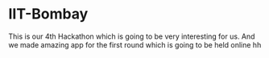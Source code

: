 # IIT-Bombay
This is our 4th Hackathon which is going to be very interesting for us. And we made amazing app for the first round which is going to be held online 
hh
